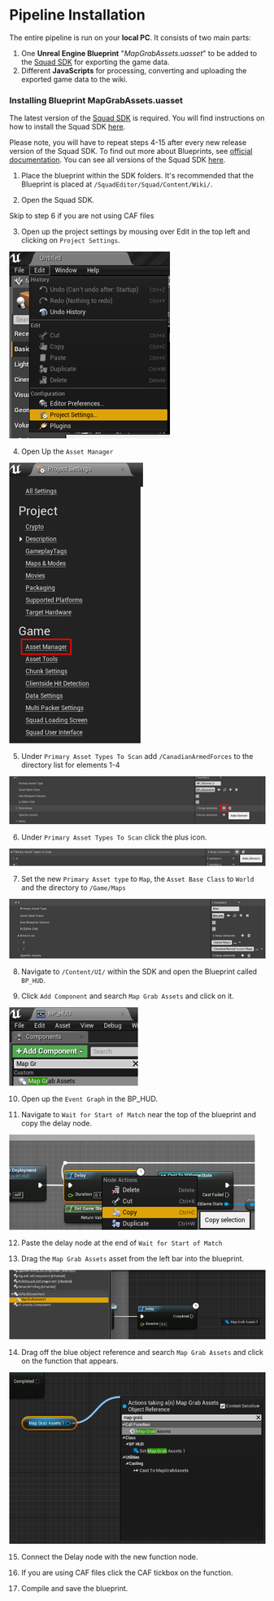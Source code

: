 # Pipeline Installation
The entire pipeline is run on your **local PC**. It consists of two main parts:
1. One **Unreal Engine Blueprint** "*MapGrabAssets.uasset*" to be added to the [Squad SDK](https://squad.gamepedia.com/Squad_SDK) for exporting the game data.
2. Different **JavaScripts** for processing, converting and uploading the exported game data to the wiki.






### Installing Blueprint MapGrabAssets.uasset

The latest version of the [Squad SDK](https://squad.gamepedia.com/Squad_SDK) is required. You will find instructions on how to install the Squad SDK [here](https://squad.gamepedia.com/Squad_SDK#Downloading_the_Epic_Games_Launcher).

Please note, you will have to repeat steps 4-15 after every new release version of the Squad SDK. To find out more about Blueprints, see [official documentation](https://docs.unrealengine.com/en-US/Engine/Blueprints/GettingStarted/index.html). You can see all versions of the Squad SDK [here](https://squad.gamepedia.com/Squad_SDK#Version_history).


1. Place the blueprint within the SDK folders. It's recommended that the Blueprint is placed at `/SquadEditor/Squad/Content/Wiki/`.

2. Open the Squad SDK. 

Skip to step 6 if you are not using CAF files

3. Open up the project settings by mousing over Edit in the top left and clicking on `Project Settings`.

![Project Settings](/doc/images/sdk/sdk_project_settings.png)

4. Open Up the `Asset Manager`

![Asset Manager](/doc/images/sdk/sdk_asset_manager.png)

5. Under `Primary Asset Types To Scan` add `/CanadianArmedForces` to the directory list for elements 1-4

![Add Element](/doc/images/sdk/sdk_add_directory.png)

6. Under `Primary Asset Types To Scan` click the plus icon.

![Add New Asset](/doc/images/sdk/sdk_add_primary_asset.png)

7. Set the new `Primary Asset type` to `Map`, the `Asset Base Class` to `World` and the directory to `/Game/Maps`

![Asset Configure](/doc/images/sdk/sdk_new_primary_asset.png)

8. Navigate to `/Content/UI/` within the SDK and open the Blueprint called `BP_HUD`.

9. Click `Add Component` and search `Map Grab Assets` and click on it.

![Add Component](/doc/images/sdk/sdk_add_component.png)

10. Open up the `Event Graph` in the BP_HUD.

11. Navigate to `Wait for Start of Match` near the top of the blueprint and copy the delay node. 

![Copy Node](/doc/images/sdk/sdk_copy_delay.png)

12. Paste the delay node at the end of `Wait for Start of Match`

13. Drag the `Map Grab Assets` asset from the left bar into the blueprint.

![Drag Actor](/doc/images/sdk/sdk_drag_actor.png)

14. Drag off the blue object reference and search `Map Grab Assets` and click on the function that appears.

![Create new Function](/doc/images/sdk/sdk_create_new_function.png)

15. Connect the Delay node with the new function node.

16. If you are using CAF files click the CAF tickbox on the function.

17. Compile and save the blueprint.
